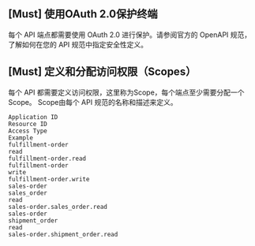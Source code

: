 ## [Must] 使用OAuth 2.0保护终端
每个 API 端点都需要使用 OAuth 2.0 进行保护。请参阅官方的 OpenAPI 规范，了解如何在您的 API 规范中指定安全性定义。

## [Must] 定义和分配访问权限（Scopes）
每个 API 都需要定义访问权限，这里称为Scope，每个端点至少需要分配一个Scope。 Scope由每个 API 规范的名称和描述来定义。



```
Application IDResource IDAccess TypeExamplefulfillment-orderreadfulfillment-order.readfulfillment-orderwritefulfillment-order.writesales-ordersales_orderreadsales-order.sales_order.readsales-ordershipment_orderreadsales-order.shipment_order.read

```




